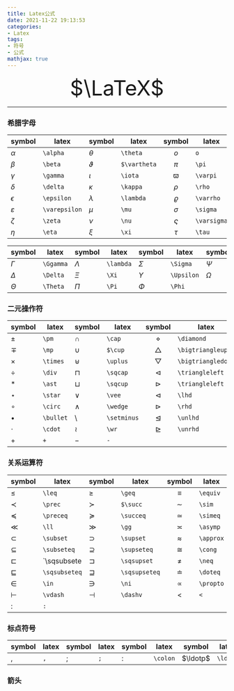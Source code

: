 ```yaml
---
title: Latex公式
date: 2021-11-22 19:13:53
categories:
- Latex
tags:
- 符号
- 公式
mathjax: true
---
```




<div align='center'>
    <font size='70'>$\LaTeX$</font>
</div>

***

### 希腊字母

| symbol        | latex         | symbol      | latex        |   symbol    | latex       | symbol     | latex      |
| :------------ | ------------- | ----------- | ------------ | :---------: | ----------- | ---------- | ---------- |
| $\alpha$      | `\alpha`      | $\theta$    | `\theta`     |     $o$     | `o`         | $\upsilon$ | `\upsilon` |
| $\beta$       | `\beta`       | $\vartheta$ | `$\vartheta` |    $\pi$    | `\pi`       | $\phi$     | `\phi`     |
| $\gamma$      | `\gamma`      | $\iota$     | `\iota`      |  $\varpi$   | `\varpi`    | $\varphi$  | `\varphi`  |
| $\delta$      | `\delta`      | $\kappa$    | `\kappa`     |   $\rho$    | `\rho`      | $\chi$     | `\chi`     |
| $\epsilon$    | `\epsilon`    | $\lambda$   | `\lambda`    |  $\varrho$  | `\varrho`   | $\psi$     | `\psi`     |
| $\varepsilon$ | `\varepsilon` | $\mu$       | `\mu`        |  $\sigma$   | `\sigma`    | $\omega$   | `\omega`   |
| $\zeta$       | `\zeta`       | $\nu$       | `\nu`        | $\varsigma$ | `\varsigma` |            |            |
| $\eta$        | `\eta`        | $\xi$       | `\xi`        |   $\tau$    | `\tau`      |            |            |

<span></span>

| symbol   | latex     | symbol    | latex     | symbol     | latex      | symbol   | latex    |
| -------- | --------- | --------- | --------- | ---------- | ---------- | -------- | -------- |
| $\Gamma$ | `\Ggamma` | $\Lambda$ | `\lambda` | $\Sigma$   | `\Sigma`   | $\Psi$   | `\Psi`   |
| $\Delta$ | `\Delta`  | $\Xi$     | `\Xi`     | $\Upsilon$ | `\Upsilon` | $\Omega$ | `\Omega` |
| $\Theta$ | `\Theta`  | $\Pi$     | `\Pi`     | $\Phi$     | `\Phi`     |          |          |

### 二元操作符

| symbol    | latex     | symbol      | latex       |       symbol       | latex              | symbol     | latex      |
| :-------- | --------- | ----------- | ----------- | :----------------: | ------------------ | ---------- | ---------- |
| $\pm$     | `\pm`     | $\cap$      | `\cap`      |     $\diamond$     | `\diamond`         | $\oplus$   | `\oplus`   |
| $\mp$     | `\mp`     | $\cup$      | `$\cup`     |  $\bigtriangleup$  | `\bigtriangleup`   | $\ominus$  | `\ominus`  |
| $\times$  | `\times`  | $\uplus$    | `\uplus`    | $\bigtriangledown$ | `\bigtriangledown` | $\otimes$  | `\otimes`  |
| $\div$    | `\div`    | $\sqcap$    | `\sqcap`    |  $\triangleleft$   | `\triangleleft`    | $\oslash$  | `\oslash`  |
| $\ast$    | `\ast`    | $\sqcup$    | `\sqcup`    |  $\triangleright$  | `\triangleleft`    | $\odot$    | `\odot`    |
| $\star$   | `\star`   | $\vee$      | `\vee`      |       $\lhd$       | `\lhd`             | $\bigcirc$ | `\bigcirc` |
| $\circ$   | `\circ`   | $\wedge$    | `\wedge`    |       $\rhd$       | `\rhd`             | $\dagger$  | `\dagger`  |
| $\bullet$ | `\bullet` | $\setminus$ | `\setminus` |      $\unlhd$      | `\unlhd`           | $\ddagger$ | `\ddagger` |
| $\cdot$   | `\cdot`   | $\wr$       | `\wr`       |      $\unrhd$      | `\unrhd`           | $\amalg$   | `\amalg`   |
| $+$       | `+`       | $-$         | `-`         |                    |                    |            |            |

### 关系运算符

| symbol        | latex         | symbol        | latex         |  symbol   | latex     | symbol      | latex       |
| :------------ | ------------- | ------------- | ------------- | :-------: | --------- | ----------- | ----------- |
| $\leq$        | `\leq`        | $\geq$        | `\geq`        | $\equiv$  | `\equiv`  | $\models$   | `\models`   |
| $\prec$       | `\prec`       | $\succ$       | `$\succ`      |  $\sim$   | `\sim`    | $\perp$     | `\perp`     |
| $\preceq$     | `\preceq`     | $\succeq$     | `\succeq`     | $\simeq$  | `\simeq`  | $\mid$      | `\mid`      |
| $\ll$         | `\ll`         | $\gg$         | `\gg`         | $\asymp$  | `\asymp`  | $\parallel$ | `\parallel` |
| $\subset$     | `\subset`     | $\supset$     | `\supset`     | $\approx$ | `\approx` | $\bowtie$   | `\bowtie`   |
| $\subseteq$   | `\subseteq`   | $\supseteq$   | `\supseteq`   |  $\cong$  | `\cong`   | $\Join$     | `\Join`     |
| $\sqsubset$   | `\sqsubsete   | $\sqsupset$   | `\sqsupset`   |  $\neq$   | `\neq`    | $\smile$    | `\smile`    |
| $\sqsubseteq$ | `\sqsubseteq` | $\sqsupseteq$ | `\sqsupseteq` | $\doteq$  | `\doteq`  | $\frown$    | `\frown`    |
| $\in$         | `\in`         | $\ni$         | `\ni`         | $\propto$ | `\propto` | $=$         | `=`         |
| $\vdash$      | `\vdash`      | $\dashv$      | `\dashv`      |    $<$    | `<`       | $>$         | `>`         |
| $:$           | `:`           |               |               |           |           |             |             |

### 标点符号

| symbol | latex | symbol | latex | symbol   | latex    | symbol   | latex    | symbol   | latex    |
| ------ | ----- | ------ | ----- | -------- | -------- | -------- | -------- | -------- | -------- |
| $,$    | `,`   | $;$    | `;`   | $\colon$ | `\colon` | $\ldotp$ | `\ldotp` | $\cdotp$ | `\cdotp` |

### 箭头

